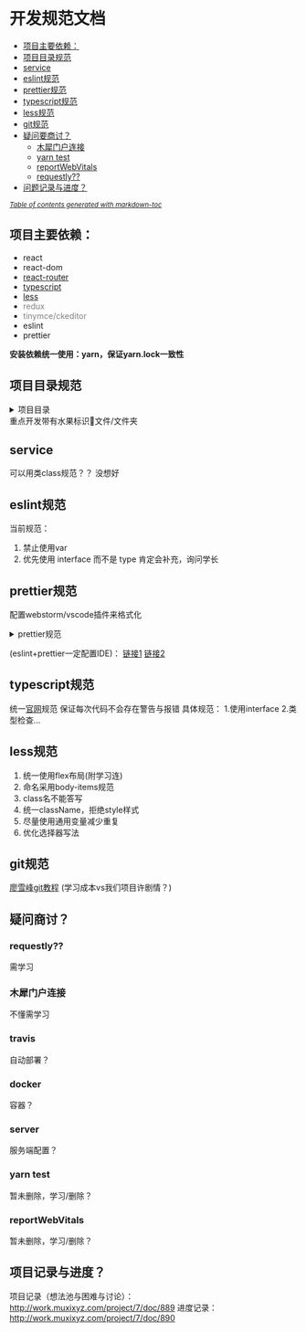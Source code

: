 # 开发规范文档
- [项目主要依赖：](#-------)
- [项目目录规范](#------)
- [service](#service)
- [eslint规范](#eslint--)
- [prettier规范](#prettier--)
- [typescript规范](#typescript--)
- [less规范](#less--)
- [git规范](#git--)
- [疑问要商讨？](#------)
  * [木犀门户连接](#------)
  * [yarn test](#yarn-test)
  * [reportWebVitals](#reportwebvitals)
  * [requestly??](#requestly--)
- [问题记录与进度？](#--------)

<small><i><a href='http://ecotrust-canada.github.io/markdown-toc/'>Table of contents generated with markdown-toc</a></i></small>

## 项目主要依赖：

- react
- react-dom
- [react-router](https://reactrouter.com/web/guides/quick-start)
- [typescript](https://www.typescriptlang.org/)
- [less](http://lesscss.org/)
- <div style="color: gray !important">redux</div>
- <div style="color: gray !important">tinymce/ckeditor</div>
- eslint
- prettier


**安装依赖统一使用：yarn，保证yarn.lock一致性**

## 项目目录规范
<details>
<summary>项目目录</summary>
<pre>
|-- muxi_workbench_fe_v2
    |-- .eslintrc.js ----------------------------eslint配置文件
    |-- .gitignore ------------------------------取消git
    |-- .prettierrc.js --------------------------prettier配置文件
    |-- README.md -------------------------------github说明文件
    |-- document.md -----------------------------项目开发文档，开发必读🍎
    |-- package.json ----------------------------包管理json文件
    |-- tsconfig.json ---------------------------ts语法配置文件
    |-- yarn.lock -------------------------------yarn小版本号锁定文件
    |-- @types  ---------------------------------自定义ts声明文件
    |   |-- global.d.ts
    |   |-- react.d.ts
    |-- config ----------------------------------eject暴露webpack文件夹
    |   |-- env.js
    |   |-- getHttpsConfig.js
    |   |-- modules.js
    |   |-- paths.js
    |   |-- pnpTs.js
    |   |-- webpack.config.js
    |   |-- webpackDevServer.config.js
    |   |-- jest --------------------------------yarn test工具配置文件夹
    |       |-- cssTransform.js
    |       |-- fileTransform.js
    |-- public ----------------------------------静态文件夹
    |   |-- favicon.ico -------------------------manifest引用icon
    |   |-- index.html  -------------------------静态html入口
    |   |-- logo.png ----------------------------apple-touch-icon引用
    |   |-- manifest.json -----------------------web app图标配置（必要）
    |   |-- robots.txt  -------------------------搜索引擎抓取文件
    |-- scripts ---------------------------------npm自定义scripts
    |   |-- build.js
    |   |-- start.js
    |   |-- test.js
    |-- src -------------------------------------项目资源🍊
        |-- App.test.js -------------------------单页面test
        |-- index.less --------------------------入口样式
        |-- index.tsx ---------------------------入口文件
        |-- reportWebVitals.js ------------------“web vitals”性能检测
        |-- setupTests.js -----------------------yarn test配置
        |-- assets ------------------------------项目静态资源🍌
        |   |-- img
        |   |-- svg
        |       |-- logo.svg
        |-- components --------------------------项目组件🍇
        |   |-- header --------------------------组件规范格式🍉
        |       |-- index.less
        |       |-- index.tsx
        |       |-- readme.md
        |-- pages -------------------------------项目页面🍑
        |   |-- app -----------------------------页面规范格式🍍
        |       |-- index.less
        |       |-- index.tsx
        |-- services ----------------------------项目网络接口🥝
            |-- fetch.tsx
</pre>
</details>
重点开发带有水果标识🥥文件/文件夹

## service
可以用类class规范？？
没想好

## eslint规范
当前规范：
1. 禁止使用var
2. 优先使用 interface 而不是 type
肯定会补充，询问学长

## prettier规范
配置webstorm/vscode插件来格式化
<details>
<summary>prettier规范</summary>
<pre>
    1.一行最多 100 字符
    2.使用 4 个空格缩进
    3.不使用缩进符，而使用空格
    4.行尾需要有分号
    5.使用单引号
    6.对象的 key 仅在必要时用引号
    7.jsx 不使用单引号，而使用双引号
    8.末尾不需要逗号
    9.大括号内的首尾需要空格
    10.jsx 标签的反尖括号需要换行
    11.箭头函数，只有一个参数的时候，也需要括号
    12.每个文件格式化的范围是文件的全部内容
    13.不需要写文件开头的 @prettier
    14.不需要自动在文件开头插入 @prettier
    15.使用默认的折行标准
    16.根据显示样式决定 html 要不要折行
    17.换行符使用 lf
</pre>
</details>

(eslint+prettier一定配置IDE)：
[链接1](https://zhuanlan.zhihu.com/p/81764012)
[链接2](https://segmentfault.com/a/1190000009077086)

## typescript规范
统一[官网]((https://www.typesc2riptlang.org/))规范
保证每次代码不会存在警告与报错
具体规范：
1.使用interface
2.类型检查...

## less规范
1. 统一使用flex布局(附学习连)
2. 命名采用body-items规范
3. class名不能答写
4. 统一className，拒绝style样式
5. 尽量使用通用变量减少重复
6. 优化选择器写法

## git规范
[廖雪峰git教程](https://www.liaoxuefeng.com/wiki/896043488029600)
(学习成本vs我们项目许剧情？)

## 疑问商讨？

### requestly??
需学习

### 木犀门户连接
不懂需学习

### travis
自动部署？

### docker
容器？

### server
服务端配置？

### yarn test
暂未删除，学习/删除？

### reportWebVitals
暂未删除，学习/删除？

## 项目记录与进度？
项目记录（想法池与困难与讨论）：
http://work.muxixyz.com/project/7/doc/889
进度记录：
http://work.muxixyz.com/project/7/doc/890

